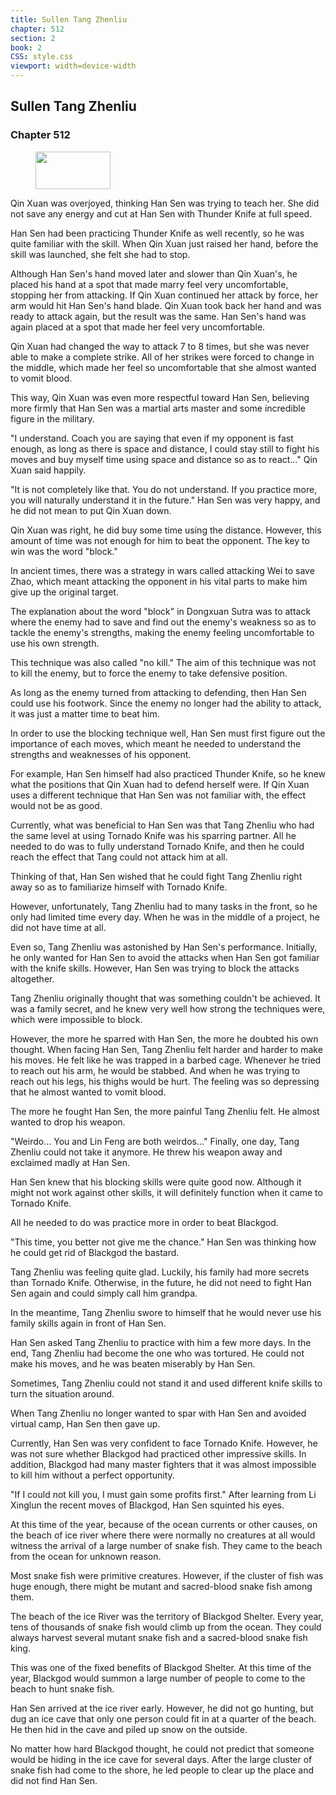 ```yaml
---
title: Sullen Tang Zhenliu
chapter: 512
section: 2
book: 2
CSS: style.css
viewport: width=device-width
---
```


## Sullen Tang Zhenliu

### Chapter 512

<figure>
	<img src="../Images/gem.gif" alt="" id="gem" width="120" height="60" />
</figure>

Qin Xuan was overjoyed, thinking Han Sen was trying to teach her. She did not save any energy and cut at Han Sen with Thunder Knife at full speed.

Han Sen had been practicing Thunder Knife as well recently, so he was quite familiar with the skill. When Qin Xuan just raised her hand, before the skill was launched, she felt she had to stop.

Although Han Sen's hand moved later and slower than Qin Xuan's, he placed his hand at a spot that made marry feel very uncomfortable, stopping her from attacking. If Qin Xuan continued her attack by force, her arm would hit Han Sen's hand blade. Qin Xuan took back her hand and was ready to attack again, but the result was the same. Han Sen's hand was again placed at a spot that made her feel very uncomfortable.

Qin Xuan had changed the way to attack 7 to 8 times, but she was never able to make a complete strike. All of her strikes were forced to change in the middle, which made her feel so uncomfortable that she almost wanted to vomit blood.

This way, Qin Xuan was even more respectful toward Han Sen, believing more firmly that Han Sen was a martial arts master and some incredible figure in the military.

"I understand. Coach you are saying that even if my opponent is fast enough, as long as there is space and distance, I could stay still to fight his moves and buy myself time using space and distance so as to react…" Qin Xuan said happily.

"It is not completely like that. You do not understand. If you practice more, you will naturally understand it in the future." Han Sen was very happy, and he did not mean to put Qin Xuan down.

Qin Xuan was right, he did buy some time using the distance. However, this amount of time was not enough for him to beat the opponent. The key to win was the word "block."

In ancient times, there was a strategy in wars called attacking Wei to save Zhao, which meant attacking the opponent in his vital parts to make him give up the original target.

The explanation about the word "block" in Dongxuan Sutra was to attack where the enemy had to save and find out the enemy's weakness so as to tackle the enemy's strengths, making the enemy feeling uncomfortable to use his own strength.

This technique was also called "no kill." The aim of this technique was not to kill the enemy, but to force the enemy to take defensive position.

As long as the enemy turned from attacking to defending, then Han Sen could use his footwork. Since the enemy no longer had the ability to attack, it was just a matter time to beat him.

In order to use the blocking technique well, Han Sen must first figure out the importance of each moves, which meant he needed to understand the strengths and weaknesses of his opponent.

For example, Han Sen himself had also practiced Thunder Knife, so he knew what the positions that Qin Xuan had to defend herself were. If Qin Xuan uses a different technique that Han Sen was not familiar with, the effect would not be as good.

Currently, what was beneficial to Han Sen was that Tang Zhenliu who had the same level at using Tornado Knife was his sparring partner. All he needed to do was to fully understand Tornado Knife, and then he could reach the effect that Tang could not attack him at all.

Thinking of that, Han Sen wished that he could fight Tang Zhenliu right away so as to familiarize himself with Tornado Knife.

However, unfortunately, Tang Zhenliu had to many tasks in the front, so he only had limited time every day. When he was in the middle of a project, he did not have time at all.

Even so, Tang Zhenliu was astonished by Han Sen's performance. Initially, he only wanted for Han Sen to avoid the attacks when Han Sen got familiar with the knife skills. However, Han Sen was trying to block the attacks altogether.

Tang Zhenliu originally thought that was something couldn't be achieved. It was a family secret, and he knew very well how strong the techniques were, which were impossible to block.

However, the more he sparred with Han Sen, the more he doubted his own thought. When facing Han Sen, Tang Zhenliu felt harder and harder to make his moves. He felt like he was trapped in a barbed cage. Whenever he tried to reach out his arm, he would be stabbed. And when he was trying to reach out his legs, his thighs would be hurt. The feeling was so depressing that he almost wanted to vomit blood.

The more he fought Han Sen, the more painful Tang Zhenliu felt. He almost wanted to drop his weapon.

"Weirdo… You and Lin Feng are both weirdos…" Finally, one day, Tang Zhenliu could not take it anymore. He threw his weapon away and exclaimed madly at Han Sen.

Han Sen knew that his blocking skills were quite good now. Although it might not work against other skills, it will definitely function when it came to Tornado Knife.

All he needed to do was practice more in order to beat Blackgod.

"This time, you better not give me the chance." Han Sen was thinking how he could get rid of Blackgod the bastard.

Tang Zhenliu was feeling quite glad. Luckily, his family had more secrets than Tornado Knife. Otherwise, in the future, he did not need to fight Han Sen again and could simply call him grandpa.

In the meantime, Tang Zhenliu swore to himself that he would never use his family skills again in front of Han Sen.

Han Sen asked Tang Zhenliu to practice with him a few more days. In the end, Tang Zhenliu had become the one who was tortured. He could not make his moves, and he was beaten miserably by Han Sen.

Sometimes, Tang Zhenliu could not stand it and used different knife skills to turn the situation around.

When Tang Zhenliu no longer wanted to spar with Han Sen and avoided virtual camp, Han Sen then gave up.

Currently, Han Sen was very confident to face Tornado Knife. However, he was not sure whether Blackgod had practiced other impressive skills. In addition, Blackgod had many master fighters that it was almost impossible to kill him without a perfect opportunity.

"If I could not kill you, I must gain some profits first." After learning from Li Xinglun the recent moves of Blackgod, Han Sen squinted his eyes.

At this time of the year, because of the ocean currents or other causes, on the beach of ice river where there were normally no creatures at all would witness the arrival of a large number of snake fish. They came to the beach from the ocean for unknown reason.

Most snake fish were primitive creatures. However, if the cluster of fish was huge enough, there might be mutant and sacred-blood snake fish among them.

The beach of the ice River was the territory of Blackgod Shelter. Every year, tens of thousands of snake fish would climb up from the ocean. They could always harvest several mutant snake fish and a sacred-blood snake fish king.

This was one of the fixed benefits of Blackgod Shelter. At this time of the year, Blackgod would summon a large number of people to come to the beach to hunt snake fish.

Han Sen arrived at the ice river early. However, he did not go hunting, but dug an ice cave that only one person could fit in at a quarter of the beach. He then hid in the cave and piled up snow on the outside.

No matter how hard Blackgod thought, he could not predict that someone would be hiding in the ice cave for several days. After the large cluster of snake fish had come to the shore, he led people to clear up the place and did not find Han Sen.